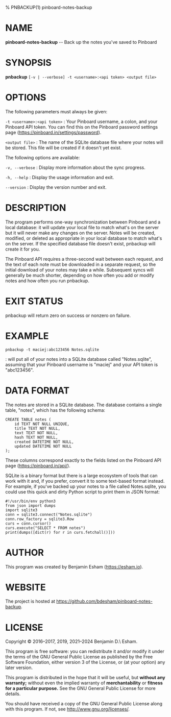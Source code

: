 % PNBACKUP(1) pinboard-notes-backup

# NAME

**pinboard-notes-backup** -- Back up the notes you've saved to Pinboard

# SYNOPSIS

**pnbackup** `[-v | --verbose] -t <username>:<api token> <output file>`

# OPTIONS

The following parameters must always be given:

`-t <username>:<api token>`
: Your Pinboard username, a colon, and your Pinboard API token. You can find this on the Pinboard password settings page (https://pinboard.in/settings/password).

`<output file>`
: The name of the SQLite database file where your notes will be stored. This file will be created if it doesn't yet exist.

The following options are available:

`-v, --verbose`
: Display more information about the sync progress.

`-h, --help`
: Display the usage information and exit.

`--version`
: Display the version number and exit.

# DESCRIPTION

The program performs one-way synchronization between Pinboard and a local database: it will update your local file to match what's on the server but it will never make any changes on the server. Notes will be created, modified, or deleted as appropriate in your local database to match what's on the server. If the specified database file doesn't exist, pnbackup will create it for you.

The Pinboard API requires a three-second wait between each request, and the text of each note must be downloaded in a separate request, so the initial download of your notes may take a while. Subsequent syncs will generally be much shorter, depending on how often you add or modify notes and how often you run pnbackup.

# EXIT STATUS

pnbackup will return zero on success or nonzero on failure.

# EXAMPLE

`pnbackup -t maciej:abc123456 Notes.sqlite`

: will put all of your notes into a SQLite database called "Notes.sqlite", assuming that your Pinboard username is "maciej" and your API token is "abc123456".

# DATA FORMAT

The notes are stored in a SQLite database. The database contains a single table, "notes", which has the following schema:

```
CREATE TABLE notes (
    id TEXT NOT NULL UNIQUE,
    title TEXT NOT NULL,
    text TEXT NOT NULL,
    hash TEXT NOT NULL,
    created DATETIME NOT NULL,
    updated DATETIME NOT NULL
);
```

These columns correspond exactly to the fields listed on the Pinboard API page (https://pinboard.in/api/).

SQLite is a binary format but there is a large ecosystem of tools that can work with it and, if you prefer, convert it to some text-based format instead. For example, if you've backed up your notes to a file called Notes.sqlite, you could use this quick and dirty Python script to print them in JSON format:

```
#!/usr/bin/env python3
from json import dumps
import sqlite3
conn = sqlite3.connect("Notes.sqlite")
conn.row_factory = sqlite3.Row
curs = conn.cursor()
curs.execute("SELECT * FROM notes")
print(dumps([dict(r) for r in curs.fetchall()]))
```

# AUTHOR

This program was created by Benjamin Esham (https://esham.io).

# WEBSITE

The project is hosted at <https://github.com/bdesham/pinboard-notes-backup>.

# LICENSE

Copyright © 2016–2017, 2019, 2021–2024 Benjamin D.\ Esham.

This program is free software: you can redistribute it and/or modify it under the terms of the GNU General Public License as published by the Free Software Foundation, either version 3 of the License, or (at your option) any later version.

This program is distributed in the hope that it will be useful, but **without any warranty;** without even the implied warranty of **merchantability** or **fitness for a particular purpose.** See the GNU General Public License for more details.

You should have received a copy of the GNU General Public License along with this program. If not, see <http://www.gnu.org/licenses/>.

